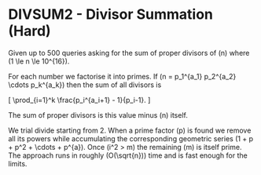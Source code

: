 # DIVSUM2 - Divisor Summation (Hard)

Given up to 500 queries asking for the sum of proper divisors of \(n\) where
\(1 \le n \le 10^{16}\).

For each number we factorise it into primes.  If
\(n = p_1^{a_1} p_2^{a_2} \cdots p_k^{a_k}\) then the sum of all divisors is

\[
\prod_{i=1}^k \frac{p_i^{a_i+1} - 1}{p_i-1}.
\]

The sum of proper divisors is this value minus \(n\) itself.

We trial divide starting from 2.  When a prime factor \(p\) is found we remove
all its powers while accumulating the corresponding geometric series
\(1 + p + p^2 + \cdots + p^{a}\).  Once \(i^2 > m\) the remaining \(m\) is
itself prime.  The approach runs in roughly \(O(\sqrt{n})\) time and is fast
enough for the limits.
